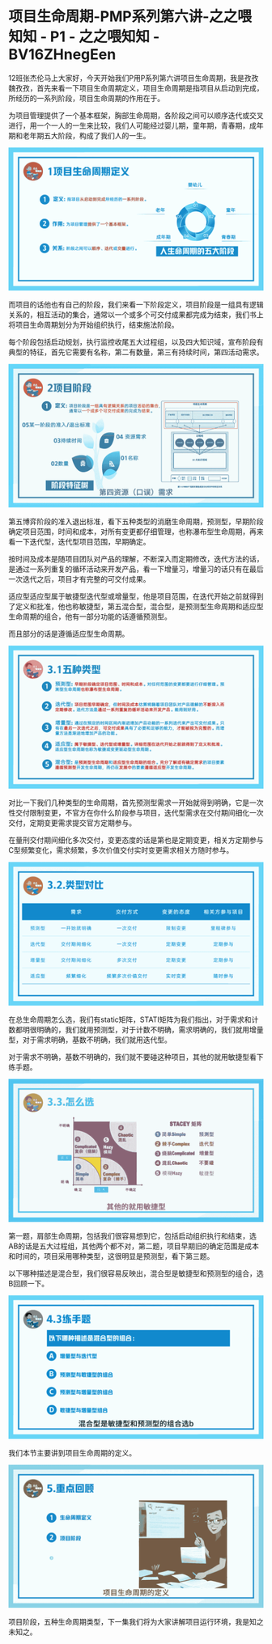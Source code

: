 # 项目生命周期-PMP系列第六讲-之之喂知知 - P1 - 之之喂知知 - BV16ZHnegEen

12班张杰伦马上大家好，今天开始我们P用P系列第六讲项目生命周期，我是孜孜魏孜孜，首先来看一下项目生命周期定义，项目生命周期是指项目从启动到完成，所经历的一系列阶段，项目生命周期的作用在于。

为项目管理提供了一个基本框架，胸部生命周期，各阶段之间可以顺序迭代或交叉进行，用一个一人的一生来比较，我们人可能经过婴儿期，童年期，青春期，成年期和老年期五大阶段，构成了我们人的一生。



![](img/c03bfcc64e5132c41d434bc56329d4d9_1.png)

而项目的话他也有自己的阶段，我们来看一下阶段定义，项目阶段是一组具有逻辑关系的，相互活动的集合，通常以一个或多个可交付成果都完成为结束，我们书上将项目生命周期划分为开始组织执行，结束施法阶段。

每个阶段包括启动规划，执行监控收尾五大过程组，以及四大知识域，宣布阶段有典型的特征，首先它需要有名称，第二有数量，第三有持续时间，第四活动需求。



![](img/c03bfcc64e5132c41d434bc56329d4d9_3.png)

第五博弈阶段的准入退出标准，看下五种类型的消磨生命周期，预测型，早期阶段确定项目范围，时间和成本，对所有变更都仔细管理，也称瀑布型生命周期，再来看一下迭代型，迭代型项目范围，早期确定。

按时间及成本是随项目团队对产品的理解，不断深入而定期修改，迭代方法的话，是通过一系列重复的循环活动来开发产品，看一下增量习，增量习的话只有在最后一次迭代之后，项目才有完整的可交付成果。

适应型适应型属于敏捷型迭代型或增量型，他是项目范围，在迭代开始之前就得到了定义和批准，他也称敏捷型，第五混合型，混合型，是预测型生命周期和适应型生命周期的组合，他有一部分功能的话遵循预测型。

而且部分的话是遵循适应型生命周期。

![](img/c03bfcc64e5132c41d434bc56329d4d9_5.png)

对比一下我们几种类型的生命周期，首先预测型需求一开始就得到明确，它是一次性交付限制变更，不官方在你什么阶段参与项目，迭代型需求在交付期间细化一次交付，定期变更需求提交官方定期参与。

在量刑交付期间细化多次交付，变更态度的话是第也是定期变更，相关方定期参与C型频繁变化，需求频繁，多次价值交付实时变更需求相关方随时参与。



![](img/c03bfcc64e5132c41d434bc56329d4d9_7.png)

在总生命周期怎么选，我们有static矩阵，STATI矩阵为我们指出，对于需求和计数都明很明确的，我们就用预测型，对于计数不明确，需求明确的，我们就用增量型，对于需求明确，基数不明确，我们就用迭代型。

对于需求不明确，基数不明确的，我们就不要碰这种项目，其他的就用敏捷型看下练手题。

![](img/c03bfcc64e5132c41d434bc56329d4d9_9.png)

第一题，肩部生命周期，包括我们很容易想到它，包括启动组织执行和结束，选AB的话是五大过程组，其他两个都不对，第二题，项目早期旧的确定范围是成本和时间的，项目采用哪种类型，这很明显是预测型，看下第三题。

以下哪种描述是混合型，我们很容易反映出，混合型是敏捷型和预测型的组合，选B回顾一下。

![](img/c03bfcc64e5132c41d434bc56329d4d9_11.png)

我们本节主要讲到项目生命周期的定义。

![](img/c03bfcc64e5132c41d434bc56329d4d9_13.png)

项目阶段，五种生命周期类型，下一集我们将为大家讲解项目运行环境，我是知之未知之。